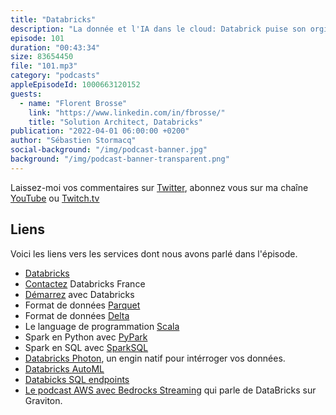 ```yaml
---
title: "Databricks"
description: "La donnée et l'IA dans le cloud: Databrick puise son orgine dans Spark et offre des solutions open sources, déployables dans le cloud pour traiter vos données à grande échelle.  Dans cet épisode, nous parlons de Spark et des différentes méthodes de programmation (Scala, Python, SQL). Quels sont les cas de figure où ca peut vous être utile? Quels sont les outils ? Si vous êtes Data SCientist ou Data Engineer ou aspirez à le devenir, cet épisode est pour vous."
episode: 101
duration: "00:43:34"
size: 83654450
file: "101.mp3"
category: "podcasts"
appleEpisodeId: 1000663120152
guests:
  - name: "Florent Brosse"
    link: "https://www.linkedin.com/in/fbrosse/"
    title: "Solution Architect, Databricks"
publication: "2022-04-01 06:00:00 +0200"
author: "Sébastien Stormacq"
social-background: "/img/podcast-banner.jpg"
background: "/img/podcast-banner-transparent.png"
---
```


Laissez-moi vos commentaires sur [Twitter](https://twitter.com/sebsto), abonnez vous sur ma chaîne [YouTube](https://www.youtube.com/sebsto) ou [Twitch.tv](https://www.twitch.tv/sebAWS)

## Liens

Voici les liens vers les services dont nous avons parlé dans l'épisode.

- [Databricks](https://databricks.com/)
- [Contactez](mailto:bonjour@databricks.com) Databricks France
- [Démarrez](https://databricks.com/try-databricks?itm_data=Homepage-HeroCTA-Trial) avec Databricks
- Format de données [Parquet](https://databricks.com/glossary/what-is-parquet)
- Format de données [Delta](https://medium.com/datalex/5-reasons-to-use-delta-lake-format-on-databricks-d9e76cf3e77d)
- Le language de programmation [Scala](https://www.scala-lang.org/)
- Spark en Python avec [PyPark](https://databricks.com/glossary/pyspark)
- Spark en SQL avec [SparkSQL](https://databricks.com/glossary/what-is-spark-sql)
- [Databricks Photon](https://docs.databricks.com/runtime/photon.html), un engin natif pour intérroger vos données.
- [Databricks AutoML](https://databricks.com/product/automl)
- [Databicks SQL endpoints](https://docs.databricks.com/sql/admin/sql-endpoints.html)
- [Le podcast AWS avec Bedrocks Streaming](https://stormacq.com/podcasts/episode_097/index.html) qui parle de DataBricks sur Graviton.

